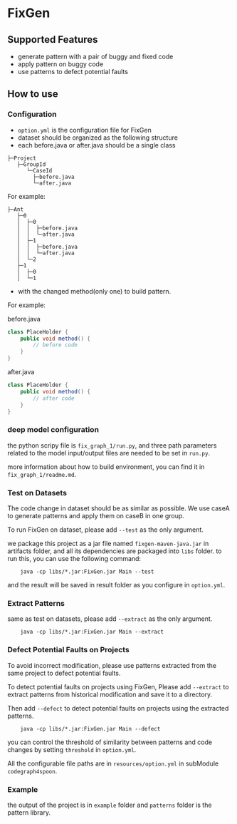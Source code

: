 # FixGen
## Supported Features
- generate pattern with a pair of buggy and fixed code
- apply pattern on buggy code
- use patterns to defect potential faults

## How to use
### Configuration
- `option.yml` is the configuration file for FixGen
- dataset should be organized as the following structure
- each before.java or after.java should be a single class 
```
├─Project
   ├─GroupId
      └─CaseId
        ├─before.java
        └─after.java
```
For example: 
```
├─Ant
   ├─0
   │  ├─0
   │  │  ├─before.java
   │  │  └─after.java
   │  ├─1
   │  │  ├─before.java
   │  │  └─after.java
   │  └─2
   ├─1
   │  ├─0
   │  └─1

```
- with the changed method(only one) to build pattern.

For example:

before.java
```java
class PlaceHolder {
    public void method() {
        // before code
    }
}
```
after.java
```java
class PlaceHolder {
    public void method() {
        // after code
    }
}
```
### deep model configuration

the python scripy file is `fix_graph_1/run.py`, and three path parameters related to the model
input/output files are needed to be set in `run.py`.

more information about how to build environment, you can find it in `fix_graph_1/readme.md`.

### Test on Datasets

The code change in dataset should be as similar as possible.
We use caseA to generate patterns and apply them on caseB in one group.

To run FixGen on dataset, please add `--test` as the only argument.

we package this project as a jar file named `fixgen-maven-java.jar` in artifacts folder, 
and all its dependencies are packaged into `libs` folder.
to run this, you can use the following command:
```
    java -cp libs/*.jar:FixGen.jar Main --test
```
and the result will be saved in result folder as you configure in `option.yml`.

### Extract Patterns
same as test on datasets, please add `--extract` as the only argument.
```
    java -cp libs/*.jar:FixGen.jar Main --extract
```
### Defect Potential Faults on Projects

To avoid incorrect modification, please use patterns extracted from the same project
to defect potential faults.

To detect potential faults on projects using FixGen, 
Please add `--extract` to extract patterns from historical modification and save it to a directory.

Then add `--defect` to detect potential faults on projects using the extracted patterns.
```
    java -cp libs/*.jar:FixGen.jar Main --defect
```

you can control the threshold of similarity between patterns and code changes 
by setting `threshold` in `option.yml`.

All the configurable file paths are in `resources/option.yml` in subModule `codegraph4spoon`.

### Example
the output of the project is in `example` folder
and `patterns` folder is the pattern library.




